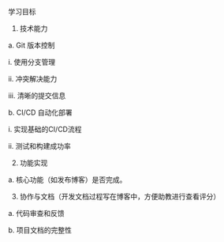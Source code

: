 学习目标
1.  技术能力

a.  Git 版本控制

i.  使用分支管理

ii.  冲突解决能力

iii.  清晰的提交信息

b.  CI/CD 自动化部署

i.  实现基础的CI/CD流程

ii.  测试和构建成功率

2.  功能实现

a.  核心功能（如发布博客）是否完成。

3.  协作与文档（开发文档过程写在博客中，方便助教进行查看评分）

a.  代码审查和反馈

b.  项目文档的完整性